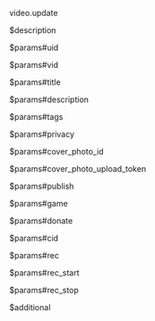 video.update

$description


$params#uid


$params#vid


$params#title


$params#description


$params#tags


$params#privacy


$params#cover_photo_id


$params#cover_photo_upload_token


$params#publish


$params#game


$params#donate


$params#cid


$params#rec


$params#rec_start


$params#rec_stop


$additional
